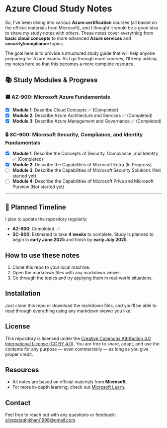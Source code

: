 # Azure Cloud Study Notes

So, I’ve been diving into various **Azure certification** courses (all based on the official materials from Microsoft), and I thought it would be a good idea to share my study notes with others. These notes cover everything from **basic cloud concepts** to more advanced **Azure services** and **security/compliance** topics.

The goal here is to provide a structured study guide that will help anyone preparing for Azure exams. As I go through more courses, I’ll keep adding my notes here so that this becomes a more complete resource.

## 📚 Study Modules & Progress

### 🟩 **AZ-900: Microsoft Azure Fundamentals**
- [x] **Module 1**: Describe Cloud Concepts ✅ (Completed)
- [x] **Module 2**: Describe Azure Architecture and Services ✅ (Completed)
- [x] **Module 3**: Describe Azure Management and Governance ✅ (Completed)

### 🔒 **SC-900: Microsoft Security, Compliance, and Identity Fundamentals**
- [x] **Module 1**: Describe the Concepts of Security, Compliance, and Identity ✅ (Completed)
- [x] **Module 2**: Describe the Capabilities of Microsoft Entra (In Progress)
- [ ] **Module 3**: Describe the Capabilities of Microsoft Security Solutions (Not started yet)
- [ ] **Module 4**: Describe the Capabilities of Microsoft Priva and Microsoft Purview (Not started yet)

---

## 📅 Planned Timeline
I plan to update the repository regularly:
- **AZ-900**: Completed. ✅
- **SC-900**: Estimated to take **4 weeks** to complete. Study is planned to begin in **early June 2025** and finish by **early July 2025**.
  
## How to use these notes
1. Clone this repo to your local machine.
2. Open the markdown files with any markdown viewer.
3. Go through the topics and try applying them in real-world situations.

## Installation
Just clone this repo or download the markdown files, and you’ll be able to read through everything using any markdown viewer you like.

## License
This repository is licensed under the [Creative Commons Attribution 4.0 International License (CC BY 4.0)](https://creativecommons.org/licenses/by/4.0/).
You are free to share, adapt, and use the contents for any purpose — even commercially — as long as you give proper credit.

## Resources
- All notes are based on official materials from **Microsoft**.
- For more in-depth learning, check out [Microsoft Learn](https://learn.microsoft.com/).

## Contact
Feel free to reach out with any questions or feedback: [alirezataghikhani1998@gmail.com](mailto:alirezataghikhani1998@gmail.com).
